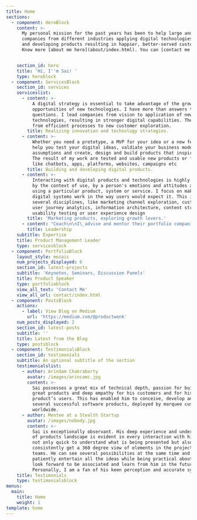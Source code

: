 ```yaml
---
title: Home
sections:
  - component: HeroBlock
    content: >-
      My personal mission for the past years has been to help large and small
      companies from different industries applying digital technologies faster
      and developing products resulting in happier, better-served customers.
      Know more [about me here](about/index.html). You can [contact me this way](contact/index.html).


    section_id: hero
    title: 'Hi, I''m Sai! '
    type: heroblock
  - component: ServicesBlock
    section_id: services
    serviceslist:
      - content: >-
          A digital strategy is essential to take advantage of the growing
          opportunities of new technologies. I have more than answers to digital
          questions. I lead companies from vision to application of new
          technologies, resulting in stronger digital capabilities. These range
          from efficient processes to new customer exploration.
        title: Realizing innovation and technology strategies.
      - content: >-
          Whether you need a prototype, a MVP for your idea or a new feature, I
          help you test your digital ideas, valdiate your business model
          assumptions and create, design and build products that inspire people.
          The result of my work are tested and usable new products or features
          like chatbots, apps, platforms, websites, campaigns etc
        title: Building and developing digital products.
      - content: >-
          Interacting with digital products and technologies is highly effected
          by the context of use, by a person's emotions and attitudes about
          using a particular product, system or service. I focus on making
          digital systems work in the way users would expect it. This involves
          several disciplines, like marketing channel exploration, customer and
          user journey analytics, information architecture, content strategy,
          usability testing or user experience design
        title: 'Marketing products, exploring growth levers.'
      - content: "Coach\n\nI\_advise and mentor their portfolio companies in how to excel at product management"
        title: Leadership
    subtitle: Expertise
    title: Product Management Leader
    type: servicesblock
  - component: PortfolioBlock
    layout_style: mosaic
    num_projects_displayed: 6
    section_id: latest-projects
    subtitle: 'Keynotes, Seminars, Discussion Panels'
    title: Product Speaker
    type: portfolioblock
    view_all_text: 'Contact Me'
    view_all_url: contact/index.html
  - component: PostsBlock
    actions:
      - label: View Blog on Medium
        url: 'https://medium.com/@productwonk'
    num_posts_displayed: 2
    section_id: latest-posts
    subtitle: ''
    title: Latest from the Blog
    type: postsblock
  - component: TestimonialsBlock
    section_id: testimonials
    subtitle: An optional subtitle of the section
    testimonialslist:
      - author: Arindam Chakraborty
        avatar: /images/arincamc.jpg
        content: >-
          Sai possesses a great mix of technical depth, passion for building
          great products and deep empathy for his customers and for his
          product’s users. This has enabled him to conceive, develop and launch
          several successful software products, deployed by marquee customers
          worldwide.
      - author: Mentee at a Stealth Startup
        avatar: /images/nobody.jpg
        content: >-
          Sai is exceptionally observant. His deep experience and understanding
          of products landscape is evident in every interaction with him. He is
          not only quick to understand what is being presented but also can
          consistently get a 360 degree view of elements in the projects and the
          teams. He can see several possibilities at the same time and can
          patiently entertain all the ideas while being practical about it. I
          look forward to be associated and learn from him in the future.
          Personally, I am a fan of his keen perception and accurate synthesis.
    title: Testimonials
    type: testimonialsblock
menus:
  main:
    title: Home
    weight: 1
template: home
---
```

